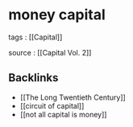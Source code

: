 # money capital

tags
: [[Capital]]

source
: [[Capital Vol. 2]]


## Backlinks

-   [[The Long Twentieth Century]]
-   [[circuit of capital]]
-   [[not all capital is money]]
